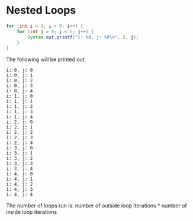 # Nested Loops

```java
for (int i = 0; i < 5; i++) {
    for (int j = 0; j < 5; j++) {
        System.out.printf("i: %d, j: %d\n", i, j);
    }
}
```

The following will be printed out

```
i: 0, j: 0
i: 0, j: 1
i: 0, j: 2
i: 0, j: 3
i: 0, j: 4
i: 1, j: 0
i: 1, j: 1
i: 1, j: 2
i: 1, j: 3
i: 1, j: 4
i: 2, j: 0
i: 2, j: 1
i: 2, j: 2
i: 2, j: 3
i: 2, j: 4
i: 3, j: 0
i: 3, j: 1
i: 3, j: 2
i: 3, j: 3
i: 3, j: 4
i: 4, j: 0
i: 4, j: 1
i: 4, j: 2
i: 4, j: 3
i: 4, j: 4
```

The number of loops run is: number of outside loop iterations * number of inside loop iterations